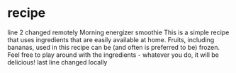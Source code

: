 # recipe
line 2 changed remotely
Morning energizer smoothie
This is a simple recipe that uses ingredients that are easily available at home.
Fruits, including bananas, used in this recipe can be (and often is preferred to be) frozen. 
Feel free to play around with the ingredients - whatever you do, it will be delicious!
last line changed locally